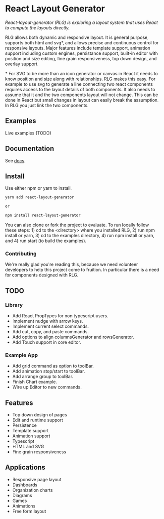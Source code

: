 # React Layout Generator

*React-layout-generator (RLG) is exploring a layout system that uses React to compute the layouts directly.*

RLG allows both dynamic and responsive layout. It is general purpose, supports both html and svg*, and allows precise and continuous control for responsive layouts. Major features include template support, animation support including custom engines, persistance support, built-in editor with position and size editing, fine grain responsiveness, top down design, and overlay support.

\* For SVG to be more than an icon generator or canvas in React it needs to know position and size along with relationships. RLG makes this easy. For example to use svg to generate a line connecting two react components requires access to the layout details of both components. It also needs to assume that it and the two components layout will not change. This can be done in React but small changes in layout can easily break the assumption. In RLG you just link the two components.

## Examples

Live examples (TODO)

## Documentation

See [docs](https://chetmurphy.github.io/react-layout-generator/).

## Install

Use either npm or yarn to install. 

```ts
yarn add react-layout-generator

or 

npm install react-layout-generator
```

You can also clone or fork the project to evaluate. To run locally follow these steps: 1) cd to the \<directory\> where you installed RLG, 2) run npm install or yarn, 3) cd to the examples directory, 4) run npm install or yarn, and 4) run start (to build the examples).

### Contributing

We're really glad you're reading this, because we need volunteer developers to help this project come to fruition. In particular there is a need for components designed with RLG.

## TODO

### Library

* Add React PropTypes for non typescript users.
* Implement nudge with arrow keys.
* Implement current select commands.
* Add cut, copy, and paste commands.
* Add options to align columnsGenerator and rowsGenerator.
* Add Touch support in core editor.

### Example App

* Add grid command as option to toolBar.
* Add animation stop/start to toolBar.
* Add arrange group to toolBar.
* Finish Chart example.
* Wire up Editor to new commands.

## Features

* Top down design of pages
* Edit and runtime support
* Persistence
* Template support
* Animation support
* Typescript
* HTML and SVG
* Fine grain responsiveness

## Applications

* Responsive page layout
* Dashboards
* Organization charts
* Diagrams
* Games
* Animations
* Free form layout
